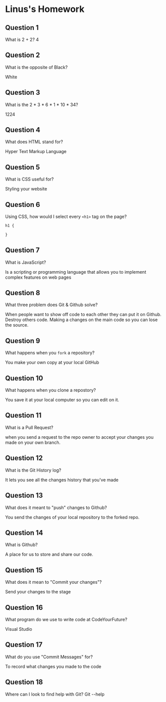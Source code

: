 # Linus's Homework

## Question 1

What is 2 + 2?
4


## Question 2

What is the opposite of Black?

White

## Question 3

What is the  2 * 3 * 6 * 1 * 10 * 34?

1224

## Question 4 

What does HTML stand for?

Hyper Text Markup Language

## Question 5

What is CSS useful for?

Styling your website

## Question 6

Using CSS, how would I select every `<h1>` tag on the page?

```css
h1 {

}
```

## Question 7

What is JavaScript?

 Is a scripting or programming language that allows you to implement complex features on web pages
## Question 8

What three problem does Git & Github solve?

When people want to show off code to each other they can put it on Github.
Destroy others code. 
Making a changes on the main code so you can lose the source.
## Question 9

What happens when you `fork` a repository?

You make your own copy at your local GitHub

## Question 10 

What happens when you clone a repostory?

You save it at your local computer so you can edit on it.
## Question 11

What is a Pull Request?

when you send a request to the repo owner to accept your changes you made on your own branch.

## Question 12

What is the Git History log?

It lets you see  all the changes history that you've made 

## Question 13

What does it meant to "push" changes to Github?

You send the changes of your local repository to the forked repo.

## Question 14

What is Github?

A place for us to store and share our code.

## Question 15

What does it mean to "Commit your changes"?

Send your changes to the stage 

## Question 16

What program do we use to write code at CodeYourFuture?

Visual Studio

## Question 17

What do you use "Commit Messages" for?

To record what changes you made to the code

## Question 18

Where can I look to find help with Git?
Git --help
